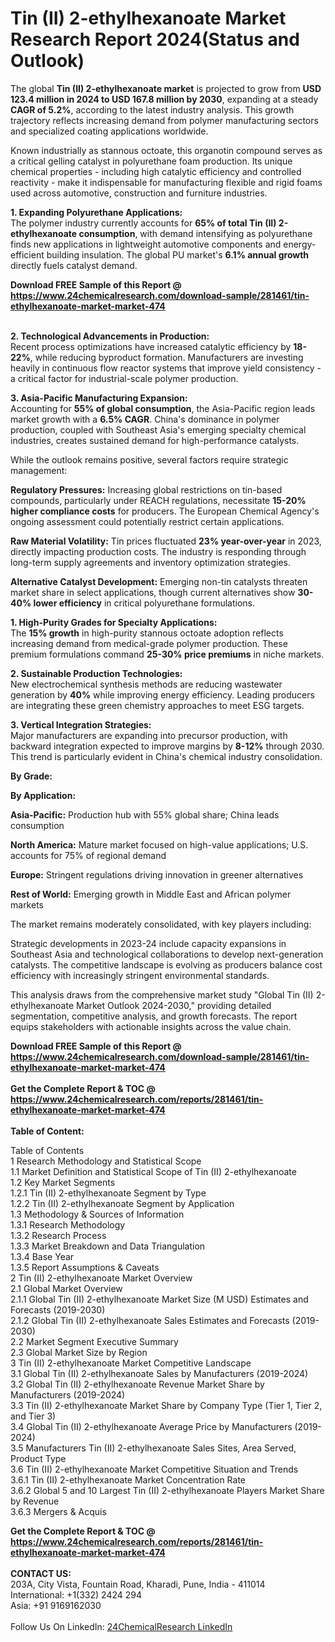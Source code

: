 <h1>Tin (II) 2-ethylhexanoate Market Research Report 2024(Status and Outlook)</h1><p>The global <strong>Tin (II) 2-ethylhexanoate market</strong> is projected to grow from <strong>USD 123.4 million in 2024 to USD 167.8 million by 2030</strong>, expanding at a steady <strong>CAGR of 5.2%</strong>, according to the latest industry analysis. This growth trajectory reflects increasing demand from polymer manufacturing sectors and specialized coating applications worldwide.</p><p>Known industrially as stannous octoate, this organotin compound serves as a critical gelling catalyst in polyurethane foam production. Its unique chemical properties - including high catalytic efficiency and controlled reactivity - make it indispensable for manufacturing flexible and rigid foams used across automotive, construction and furniture industries.</p><p><strong>1. Expanding Polyurethane Applications:</strong><br>
The polymer industry currently accounts for <strong>65% of total Tin (II) 2-ethylhexanoate consumption</strong>, with demand intensifying as polyurethane finds new applications in lightweight automotive components and energy-efficient building insulation. The global PU market's <strong>6.1% annual growth</strong> directly fuels catalyst demand.</p><div><b>Download FREE Sample of this Report @ 
            <a href="https://www.24chemicalresearch.com/download-sample/281461/tin-ethylhexanoate-market-market-474">
            https://www.24chemicalresearch.com/download-sample/281461/tin-ethylhexanoate-market-market-474</a></b></div><br><p><strong>2. Technological Advancements in Production:</strong><br>
Recent process optimizations have increased catalytic efficiency by <strong>18-22%</strong>, while reducing byproduct formation. Manufacturers are investing heavily in continuous flow reactor systems that improve yield consistency - a critical factor for industrial-scale polymer production.</p><p><strong>3. Asia-Pacific Manufacturing Expansion:</strong><br>
Accounting for <strong>55% of global consumption</strong>, the Asia-Pacific region leads market growth with a <strong>6.5% CAGR</strong>. China's dominance in polymer production, coupled with Southeast Asia's emerging specialty chemical industries, creates sustained demand for high-performance catalysts.</p><p>While the outlook remains positive, several factors require strategic management:</p><p><strong>Regulatory Pressures:</strong> Increasing global restrictions on tin-based compounds, particularly under REACH regulations, necessitate <strong>15-20% higher compliance costs</strong> for producers. The European Chemical Agency's ongoing assessment could potentially restrict certain applications.</p><p><strong>Raw Material Volatility:</strong> Tin prices fluctuated <strong>23% year-over-year</strong> in 2023, directly impacting production costs. The industry is responding through long-term supply agreements and inventory optimization strategies.</p><p><strong>Alternative Catalyst Development:</strong> Emerging non-tin catalysts threaten market share in select applications, though current alternatives show <strong>30-40% lower efficiency</strong> in critical polyurethane formulations.</p><p><strong>1. High-Purity Grades for Specialty Applications:</strong><br>
The <strong>15% growth</strong> in high-purity stannous octoate adoption reflects increasing demand from medical-grade polymer production. These premium formulations command <strong>25-30% price premiums</strong> in niche markets.</p><p><strong>2. Sustainable Production Technologies:</strong><br>
New electrochemical synthesis methods are reducing wastewater generation by <strong>40%</strong> while improving energy efficiency. Leading producers are integrating these green chemistry approaches to meet ESG targets.</p><p><strong>3. Vertical Integration Strategies:</strong><br>
Major manufacturers are expanding into precursor production, with backward integration expected to improve margins by <strong>8-12%</strong> through 2030. This trend is particularly evident in China's chemical industry consolidation.</p><p><strong>By Grade:</strong></p><p><strong>By Application:</strong></p><p><strong>Asia-Pacific:</strong> Production hub with 55% global share; China leads consumption</p><p><strong>North America:</strong> Mature market focused on high-value applications; U.S. accounts for 75% of regional demand</p><p><strong>Europe:</strong> Stringent regulations driving innovation in greener alternatives</p><p><strong>Rest of World:</strong> Emerging growth in Middle East and African polymer markets</p><p>The market remains moderately consolidated, with key players including:</p><p>Strategic developments in 2023-24 include capacity expansions in Southeast Asia and technological collaborations to develop next-generation catalysts. The competitive landscape is evolving as producers balance cost efficiency with increasingly stringent environmental standards.</p><p>This analysis draws from the comprehensive market study "Global Tin (II) 2-ethylhexanoate Market Outlook 2024-2030," providing detailed segmentation, competitive analysis, and growth forecasts. The report equips stakeholders with actionable insights across the value chain.</p><div><b>Download FREE Sample of this Report @ 
            <a href="https://www.24chemicalresearch.com/download-sample/281461/tin-ethylhexanoate-market-market-474">
            https://www.24chemicalresearch.com/download-sample/281461/tin-ethylhexanoate-market-market-474</a></b></div><br><div><b>Get the Complete Report & TOC @ 
            <a href="https://www.24chemicalresearch.com/reports/281461/tin-ethylhexanoate-market-market-474">
            https://www.24chemicalresearch.com/reports/281461/tin-ethylhexanoate-market-market-474</a></b></div><br>
            <b>Table of Content:</b><p>Table of Contents<br />
 1 Research Methodology and Statistical Scope<br />
 1.1 Market Definition and Statistical Scope of Tin (II) 2-ethylhexanoate<br />
 1.2 Key Market Segments<br />
 1.2.1 Tin (II) 2-ethylhexanoate Segment by Type<br />
 1.2.2 Tin (II) 2-ethylhexanoate Segment by Application<br />
 1.3 Methodology & Sources of Information<br />
 1.3.1 Research Methodology<br />
 1.3.2 Research Process<br />
 1.3.3 Market Breakdown and Data Triangulation<br />
 1.3.4 Base Year<br />
 1.3.5 Report Assumptions & Caveats<br />
 2 Tin (II) 2-ethylhexanoate Market Overview<br />
 2.1 Global Market Overview<br />
 2.1.1 Global Tin (II) 2-ethylhexanoate Market Size (M USD) Estimates and Forecasts (2019-2030)<br />
 2.1.2 Global Tin (II) 2-ethylhexanoate Sales Estimates and Forecasts (2019-2030)<br />
 2.2 Market Segment Executive Summary<br />
 2.3 Global Market Size by Region<br />
 3 Tin (II) 2-ethylhexanoate Market Competitive Landscape<br />
 3.1 Global Tin (II) 2-ethylhexanoate Sales by Manufacturers (2019-2024)<br />
 3.2 Global Tin (II) 2-ethylhexanoate Revenue Market Share by Manufacturers (2019-2024)<br />
 3.3 Tin (II) 2-ethylhexanoate Market Share by Company Type (Tier 1, Tier 2, and Tier 3)<br />
 3.4 Global Tin (II) 2-ethylhexanoate Average Price by Manufacturers (2019-2024)<br />
 3.5 Manufacturers Tin (II) 2-ethylhexanoate Sales Sites, Area Served, Product Type<br />
 3.6 Tin (II) 2-ethylhexanoate Market Competitive Situation and Trends<br />
 3.6.1 Tin (II) 2-ethylhexanoate Market Concentration Rate<br />
 3.6.2 Global 5 and 10 Largest Tin (II) 2-ethylhexanoate Players Market Share by Revenue<br />
 3.6.3 Mergers & Acquis</p><div><b>Get the Complete Report & TOC @ 
            <a href="https://www.24chemicalresearch.com/reports/281461/tin-ethylhexanoate-market-market-474">
            https://www.24chemicalresearch.com/reports/281461/tin-ethylhexanoate-market-market-474</a></b></div><br><b>CONTACT US:</b><br>
            203A, City Vista, Fountain Road, Kharadi, Pune, India - 411014<br>
            International: +1(332) 2424 294<br>
            Asia: +91 9169162030 <br><br>
            Follow Us On LinkedIn: <a href="https://www.linkedin.com/company/24chemicalresearch/">24ChemicalResearch LinkedIn</a>